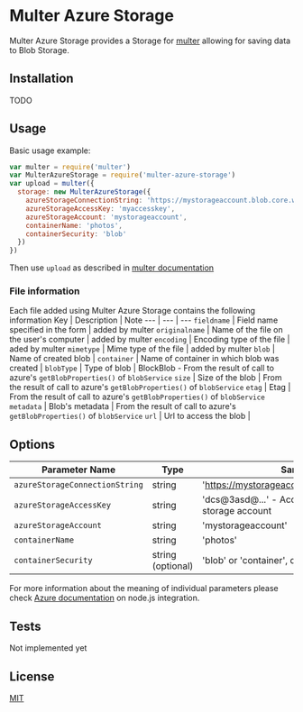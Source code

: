# Multer Azure Storage

Multer Azure Storage provides a Storage for [multer](https://github.com/expressjs/multer) allowing for saving data to Blob Storage.

## Installation
TODO

## Usage
Basic usage example:

```javascript
var multer = require('multer')
var MulterAzureStorage = require('multer-azure-storage')
var upload = multer({
  storage: new MulterAzureStorage({
    azureStorageConnectionString: 'https://mystorageaccount.blob.core.windows.net/',
    azureStorageAccessKey: 'myaccesskey',
    azureStorageAccount: 'mystorageaccount',
    containerName: 'photos',
    containerSecurity: 'blob'
  })
})
```
Then use `upload` as described in [multer documentation](https://github.com/expressjs/multer)

### File information

Each file added using Multer Azure Storage contains the following information
Key | Description | Note
--- | --- | ---
`fieldname` | Field name specified in the form | added by multer
`originalname` | Name of the file on the user's computer | added by multer
`encoding` | Encoding type of the file | aded by multer
`mimetype` | Mime type of the file | added by multer
`blob` | Name of created blob | 
`container` | Name of container in which blob was created | 
`blobType` | Type of blob | BlockBlob -  From the result of call to azure's `getBlobProperties()` of `blobService`
`size` | Size of the blob | From the result of call to azure's `getBlobProperties()` of `blobService`
`etag` | Etag | From the result of call to azure's `getBlobProperties()` of `blobService`
`metadata` | Blob's metadata | From the result of call to azure's `getBlobProperties()` of `blobService`
`url` | Url to access the blob | 

## Options
| Parameter Name | Type | Sample Value |
|---|---|---|
| `azureStorageConnectionString` | string | 'https://mystorageaccount.blob.core.windows.net/' |
| `azureStorageAccessKey` | string | 'dcs@3asd@...' - Access Key related to your storage account |
| `azureStorageAccount` | string | 'mystorageaccount' |
| `containerName` | string | 'photos' |
| `containerSecurity` | string (optional) | 'blob' or 'container', defaults to blob |

For more information about the meaning of individual parameters please check [Azure documentation](https://azure.microsoft.com/en-us/documentation/articles/storage-nodejs-how-to-use-blob-storage/) on node.js integration.

## Tests
Not implemented yet

## License

[MIT](LICENSE)
